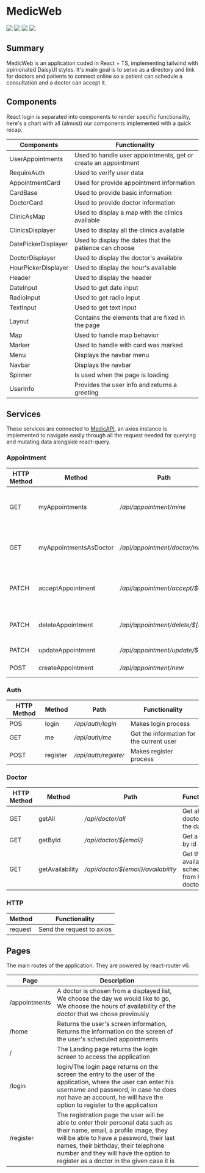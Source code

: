 # MedicWeb
[<img src="https://img.shields.io/badge/React-TypeScript-blue">](https://img.shields.io/badge/React-TypeScript-blue)
[<img src="https://img.shields.io/badge/TailwindCSS-DaisyUI-blueviolet">](https://img.shields.io/badge/TailwindCSS-DaisyUI-blueviolet)
[<img src="https://img.shields.io/badge/React%20Router-v6-green">](https://img.shields.io/badge/React%20Router-v6-green)
[<img src="https://img.shields.io/badge/Vite-1.3.0-green">](https://img.shields.io/badge/Vite-1.3.0-green)


## Summary
MedicWeb is an application coded in React + TS, implementing tailwind with opinionated DaisyUI styles.
It's main goal is to serve as a directory and link for doctors and patients to connect online so a patient can schedule a consultation and a doctor can accept it.

## Components
React login is separated into components to render specific functionality, here's a chart with all (almost) our components implemented with a quick recap.

| Components          | Functionality                                                  |
|---------------------|----------------------------------------------------------------|
| UserAppointments    | Used to handle user appointments, get or create an appointment |
| RequireAuth         | Used to verify user data                                       |
| AppointmentCard     | Used for provide appointment information                       |
| CardBase            | Used to provide basic information                              |
| DoctorCard          | Used to provide doctor information                             |
| ClinicAsMap         | Used to display a map with the clinics available               |
| ClinicsDisplayer    | Used to display all the clinics available                      |
| DatePickerDisplayer | Used to display the dates that the patience can choose         |
| DoctorDisplayer     | Used to display the doctor's available                         |
| HourPickerDisplayer | Used to display the hour's available                           |
| Header              | Used to display the header                                     |
| DateInput           | Used to get date input                                         |
| RadioInput          | Used to get radio input                                        |
| TextInput           | Used to get text input                                         |
| Layout              | Contains the elements that are fixed in the page               |
| Map                 | Used to handle map behavior                                    |
| Marker              | Used to handle with card was marked                            |
| Menu                | Displays the navbar menu                                       |
| Navbar              | Displays the navbar                                            |
| Spinner             | Is used when the page is loading                               |
| UserInfo            | Provides the user info and returns a greeting                  |

## Services
These services are connected to [MedicAPI](https://github.com/medic-dir-sv/medic-api), an axios instance is implemented to navigate easily through all the request needed for querying and mutating data alongside react-query.


### Appointment

| HTTP Method | Method                 | Path                            | Functionality                                     |
|-------------|------------------------|---------------------------------|---------------------------------------------------|
| GET         | myAppointments         | _/api/appointment/mine_         | Get appointments for the current patient          |
| GET         | myAppointmentsAsDoctor | _/api/appointment/doctor/mine_  | Get appointments for the current doctor           |
| PATCH       | acceptAppointment      | _/api/appointment/accept/${id}_ | Accepts an appointment that has a pending status  |
| PATCH       | deleteAppointment      | _/api/appointment/delete/${id}_ | Delete's an appointment that was register         |
| PATCH       | updateAppointment      | _/api/appointment/update/${id}_ | Update's an appointment                           |
| POST        | createAppointment      | _/api/appointment/new_          | Create a new appointment                          |

### Auth

| HTTP Method | Method   | Path                 | Functionality                            |
|-------------|----------|----------------------|------------------------------------------|
| POS         | login    | _/api/auth/login_    | Makes login process                      |
| GET         | me       | _/api/auth/me_       | Get the information for the current user |
| POST        | register | _/api/auth/register_ | Makes register process                   |

### Doctor

| HTTP Method | Method          | Path                                | Functionality                              |
|-------------|-----------------|-------------------------------------|--------------------------------------------|
| GET         | getAll          | _/api/doctor/all_                   | Get all the doctors in the database        |
| GET         | getById         | _/api/doctor/${email}_              | Get a doctor by id                         |
| GET         | getAvailability | _/api/doctor/${email}/availability_ | Get the available schedule from the doctor |

### HTTP

| Method  | Functionality              |
|---------|----------------------------|
| request | Send the request to axios  |

## Pages
The main routes of the application. They are powered by react-router v6.

| Page         | Description                                                                                                                                                  |   |   |   |
|--------------|--------------------------------------------------------------------------------------------------------------------------------------------------------------|---|---|---|
| /appointments | A doctor is chosen from a displayed list,  We choose the day we would like to go, We choose the hours of availability of the doctor that we chose previously |   |   |   |
| /home  | Returns the user's screen information, Returns the information on the screen of the user's scheduled appointments                                            |   |   |   |                                                                                         
| /         | The Landing page returns the login screen to access the application                                                                                                                                                                                                                               |   |   |   |
| /login    | login/The login page returns on the screen the entry to the user of the application, where the user can enter his username and password, in case he does not have an account, he will have the option to register to the application                                                              |   |   |   |
| /register | The registration page the user will be able to enter their personal data such as their name, email, a profile image, they will be able to have a password, their last names, their birthday, their telephone number and they will have the option to register as a doctor in the given case it is |   |   |   |